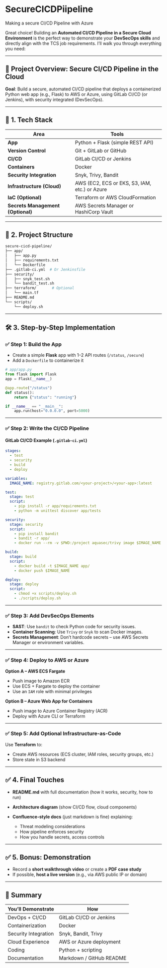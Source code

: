 # SecureCICDPiipeline
Making a secure CI/CD Pipeline with Azure

Great choice! Building an **Automated CI/CD Pipeline in a Secure Cloud Environment** is the perfect way to demonstrate your **DevSecOps skills** and directly align with the TCS job requirements. I’ll walk you through everything you need:

---

## 🚀 Project Overview: Secure CI/CD Pipeline in the Cloud

**Goal**: Build a secure, automated CI/CD pipeline that deploys a containerized Python web app (e.g., Flask) to AWS or Azure, using GitLab CI/CD (or Jenkins), with security integrated (DevSecOps).

---

## 🔧 1. **Tech Stack**

| Area                              | Tools                                         |
| --------------------------------- | --------------------------------------------- |
| **App**                           | Python + Flask (simple REST API)              |
| **Version Control**               | Git + GitLab or GitHub                        |
| **CI/CD**                         | GitLab CI/CD or Jenkins                       |
| **Containers**                    | Docker                                        |
| **Security Integration**          | Snyk, Trivy, Bandit                           |
| **Infrastructure (Cloud)**        | AWS (EC2, ECS or EKS, S3, IAM, etc.) or Azure |
| **IaC (Optional)**                | Terraform or AWS CloudFormation               |
| **Secrets Management (Optional)** | AWS Secrets Manager or HashiCorp Vault        |

---

## 📁 2. **Project Structure**

```bash
secure-cicd-pipeline/
├── app/
│   ├── app.py
│   ├── requirements.txt
│   └── Dockerfile
├── .gitlab-ci.yml  # Or Jenkinsfile
├── security/
│   ├── snyk_test.sh
│   └── bandit_test.sh
├── terraform/       # Optional
│   └── main.tf
├── README.md
└── scripts/
    └── deploy.sh
```

---

## 🛠️ 3. **Step-by-Step Implementation**

### ✅ Step 1: Build the App

* Create a simple **Flask** app with 1–2 API routes (`/status`, `/secure`)
* Add a `Dockerfile` to containerize it

```python
# app/app.py
from flask import Flask
app = Flask(__name__)

@app.route("/status")
def status():
    return {"status": "running"}

if __name__ == "__main__":
    app.run(host="0.0.0.0", port=5000)
```

---

### ✅ Step 2: Write the CI/CD Pipeline

#### GitLab CI/CD Example (`.gitlab-ci.yml`)

```yaml
stages:
  - test
  - security
  - build
  - deploy

variables:
  IMAGE_NAME: registry.gitlab.com/<your-project>/<your-app>:latest

test:
  stage: test
  script:
    - pip install -r app/requirements.txt
    - python -m unittest discover app/tests

security:
  stage: security
  script:
    - pip install bandit
    - bandit -r app/
    - docker run --rm -v $PWD:/project aquasec/trivy image $IMAGE_NAME

build:
  stage: build
  script:
    - docker build -t $IMAGE_NAME app/
    - docker push $IMAGE_NAME

deploy:
  stage: deploy
  script:
    - chmod +x scripts/deploy.sh
    - ./scripts/deploy.sh
```

---

### ✅ Step 3: Add DevSecOps Elements

* **SAST**: Use `bandit` to check Python code for security issues.
* **Container Scanning**: Use `Trivy` or `Snyk` to scan Docker images.
* **Secrets Management**: Don’t hardcode secrets – use AWS Secrets Manager or environment variables.

---

### ✅ Step 4: Deploy to AWS or Azure

**Option A – AWS ECS Fargate**

* Push image to Amazon ECR
* Use ECS + Fargate to deploy the container
* Use an `IAM` role with minimal privileges

**Option B – Azure Web App for Containers**

* Push image to Azure Container Registry (ACR)
* Deploy with Azure CLI or Terraform

---

### ✅ Step 5: Add Optional Infrastructure-as-Code

Use **Terraform** to:

* Create AWS resources (ECS cluster, IAM roles, security groups, etc.)
* Store state in S3 backend

---

## ✅ 4. Final Touches

* **README.md** with full documentation (how it works, security, how to run)
* **Architecture diagram** (show CI/CD flow, cloud components)
* **Confluence-style docs** (just markdown is fine) explaining:

  * Threat modeling considerations
  * How pipeline enforces security
  * How you handle secrets, access controls

---

## ✅ 5. Bonus: Demonstration

* Record a **short walkthrough video** or create a **PDF case study**
* If possible, **host a live version** (e.g., via AWS public IP or domain)

---

## 📌 Summary

| You’ll Demonstrate   | How                      |
| -------------------- | ------------------------ |
| DevOps + CI/CD       | GitLab CI/CD or Jenkins  |
| Containerization     | Docker                   |
| Security Integration | Snyk, Bandit, Trivy      |
| Cloud Experience     | AWS or Azure deployment  |
| Coding               | Python + scripting       |
| Documentation        | Markdown / GitHub README |

